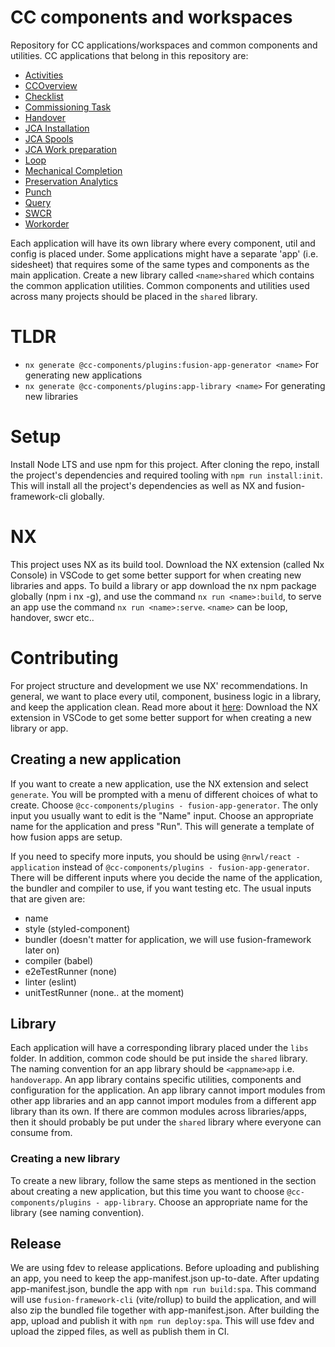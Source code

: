 # CC components and workspaces
Repository for CC applications/workspaces and common components and utilities.
CC applications that belong in this repository are:
* [Activities]()
* [CCOverview]()
* [Checklist]()
* [Commissioning Task]()
* [Handover](https://github.com/equinor/cc-components/tree/main/apps/handover)
* [JCA Installation](https://github.com/equinor/cc-components/tree/main/apps/jcainstallation)
* [JCA Spools](https://github.com/equinor/cc-components/tree/main/apps/jcaspools)
* [JCA Work preparation](https://github.com/equinor/cc-components/tree/main/apps/jcaworkpreparation)
* [Loop](https://github.com/equinor/cc-components/tree/main/apps/loop)
* [Mechanical Completion](https://github.com/equinor/cc-components/tree/main/apps/mechanicalcompletion)
* [Preservation Analytics](https://github.com/equinor/cc-components/tree/main/apps/preservationanalytics)
* [Punch](https://github.com/equinor/cc-components/tree/main/apps/punch)
* [Query](https://github.com/equinor/cc-components/tree/main/apps/query)
* [SWCR](https://github.com/equinor/cc-components/tree/main/apps/swcr)
* [Workorder](https://github.com/equinor/cc-components/tree/main/apps/workorder)

Each application will have its own library where every component, util and config is placed under. Some applications might have a separate 'app' (i.e. sidesheet) that requires some of the same types and components as the main application. Create a new library called `<name>shared` which contains the common application utilities. Common components and utilities used across many projects should be placed in the `shared` library. 

# TLDR
* `nx generate @cc-components/plugins:fusion-app-generator <name>` For generating new applications
* `nx generate @cc-components/plugins:app-library <name>` For generating new libraries

# Setup
Install Node LTS and use npm for this project. After cloning the repo, install the project's dependencies and required tooling with `npm run install:init`. This will install all the project's dependencies as well as NX and fusion-framework-cli globally.
# NX
This project uses NX as its build tool. Download the NX extension (called Nx Console) in VSCode to get some better support for when creating new libraries and apps.
To build a library or app download the nx npm package globally (npm i nx -g), and use the command `nx run <name>:build`, to serve an app use the command `nx run <name>:serve`. `<name>` can be loop, handover, swcr etc..


# Contributing
For project structure and development we use NX' recommendations. In general, we want to place every util, component, business logic in a library, and keep the application clean. Read more about it [here](https://nx.dev/more-concepts/monorepo-nx-enterprise#using-nx-at-enterpriseshere): Download the NX extension in VSCode to get some better support for when creating a new library or app.

## Creating a new application
If you want to create a new application, use the NX extension and select `generate`. You will be prompted with a menu of different choices of what to create. Choose `@cc-components/plugins - fusion-app-generator`. The only input you usually want to edit is the "Name" input. Choose an appropriate name for the application and press "Run". This will generate a template of how fusion apps are setup. 

If you need to specify more inputs, you should be using `@nrwl/react - application` instead of `@cc-components/plugins - fusion-app-generator`.
There will be different inputs where you decide the name of the application, the bundler and compiler to use, if you want testing etc.
The usual inputs that are given are:
* name
* style (styled-component)
* bundler (doesn't matter for application, we will use fusion-framework later on)
* compiler (babel)
* e2eTestRunner (none)
* linter (eslint)
* unitTestRunner (none.. at the moment)

## Library
Each application will have a corresponding library placed under the `libs` folder. In addition, common code should be put inside the `shared` library.
The naming convention for an app library should be `<appname>app` i.e. `handoverapp`. An app library contains specific utilities, components and configuration for the application. An app library cannot import modules from other app libraries and an app cannot import modules from a different app library than its own.
If there are common modules across libraries/apps, then it should probably be put under the `shared` library where everyone can consume from.

### Creating a new library
To create a new library, follow the same steps as mentioned in the section about creating a new application, but this time you want to choose `@cc-components/plugins - app-library`. Choose an appropriate name for the library (see naming convention).

## Release
We are using fdev to release applications. Before uploading and publishing an app, you need to keep the app-manifest.json up-to-date. After updating app-manifest.json, bundle the app with `npm run build:spa`. This command will use `fusion-framework-cli` (vite/rollup) to build the application, and will also zip the bundled file together with app-manifest.json. After building the app, upload and publish it with `npm run deploy:spa`. This will use fdev and upload the zipped files, as well as publish them in CI.
